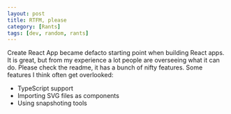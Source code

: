 ```yaml
---
layout: post
title: RTFM, please
category: [Rants]
tags: [dev, random, rants]
---
```


Create React App became defacto starting point when building React apps. It is great, but from my experience a lot people are overseeing what it can do. Please check the readme, it has a bunch of nifty features.
Some features I think often get overlooked:

* TypeScript support
* Importing SVG files as components
* Using snapshoting tools
